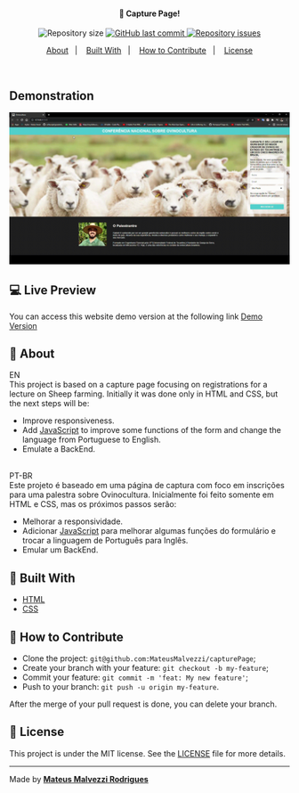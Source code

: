 <h4 align="center">
  🚀 Capture Page!
</h4>

<p align="center">
  <img alt="Repository size" src="https://img.shields.io/github/repo-size/MateusMalvezzi/capturePage">
  
  <a href="https://github.com/MateusMalvezzi/capturePage/commits/master">
    <img alt="GitHub last commit" src="https://img.shields.io/github/last-commit/MateusMalvezzi/capturePage">
  </a>

  <a href="https://github.com/MateusMalvezzi/capturePage/issues">
    <img alt="Repository issues" src="https://img.shields.io/github/issues/MateusMalvezzi/capturePage">
  </a>

</p>

<p align="center">
  <a href="#page_with_curl-about">About</a>&nbsp;&nbsp;&nbsp;|&nbsp;&nbsp;&nbsp;
  <a href="#wrench-built-with">Built With</a>&nbsp;&nbsp;&nbsp;|&nbsp;&nbsp;&nbsp;
  <a href="#-how-to-contribute">How to Contribute</a>&nbsp;&nbsp;&nbsp;|&nbsp;&nbsp;&nbsp;
  <a href="#memo-license">License</a>
</p>

<br>


 ## Demonstration
  <div align='center'><img src="images/Ovinocultura.gif" alt="Demo" width="800"/></div>
    
    

## :computer: Live Preview

You can access this website demo version at the following link [Demo Version](https://capture-page-mateusmalvezzi.vercel.app/)

## :page_with_curl: About <br>
EN <br> This project is based on a capture page focusing on registrations for a lecture on Sheep farming. Initially it was done only in HTML and CSS, but the next steps will be:<br>
- Improve responsiveness.
- Add [JavaScript](https://developer.mozilla.org/en-US/docs/Web/JavaScript) to improve some functions of the form and change the language from Portuguese to English.
- Emulate a BackEnd. <br> <br>

PT-BR <br> Este projeto é baseado em uma página de captura com foco em inscrições para uma palestra sobre Ovinocultura. Inicialmente foi feito somente em HTML e CSS, mas os próximos passos serão:<br>
- Melhorar a responsividade.
- Adicionar [JavaScript](https://developer.mozilla.org/en-US/docs/Web/JavaScript) para melhorar algumas funções do formulário e trocar a linguagem de Português para Inglês.
- Emular um BackEnd.


## :wrench: Built With

- [HTML](https://developer.mozilla.org/en-US/docs/Web/HTML)
- [CSS](https://developer.mozilla.org/en-US/docs/Web/CSS)

## 🤔 How to Contribute

- Clone the project: `git@github.com:MateusMalvezzi/capturePage`;
- Create your branch with your feature: `git checkout -b my-feature`;
- Commit your feature: `git commit -m 'feat: My new feature'`;
- Push to your branch: `git push -u origin my-feature`.

After the merge of your pull request is done, you can delete your branch.

## :memo: License

This project is under the MIT license. See the [LICENSE](LICENSE.md) file for more details.

---

Made by <tr>
    <td align="center"><a href="https://github.com/MateusMalvezzi"><b>Mateus Malvezzi Rodrigues</b></a><br /></td>
  <tr>
